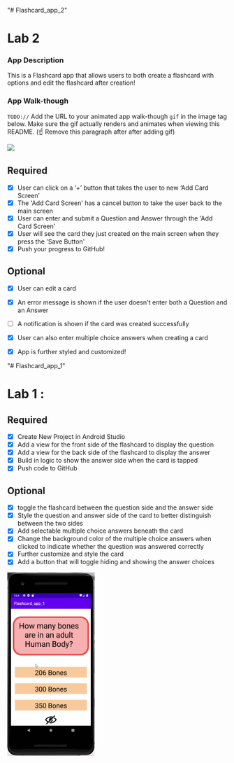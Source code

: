 "# Flashcard_app_2" 
# Lab 2

### App Description
This is a Flashcard app that allows users to both create a flashcard with options and edit the flashcard after creation!

### App Walk-though
`TODO://` Add the URL to your animated app walk-though `gif` in the image tag below. Make sure the gif actually renders and animates when viewing this README. (☝️ Remove this paragraph after after adding gif)

<img src="YOUR_GIF_URL_HERE" width=200><br>


## Required
- [x] User can click on a ‘+’ button that takes the user to new ‘Add Card Screen’
- [x] The 'Add Card Screen' has a cancel button to take the user back to the main screen
- [x] User can enter and submit a Question and Answer through the 'Add Card Screen'
- [x] User will see the card they just created on the main screen when they press the 'Save Button'
- [x] Push your progress to GitHub!

## Optional
- [x] User can edit a card
- [x] An error message is shown if the user doesn't enter both a Question and an Answer
- [ ] A notification is shown if the card was created successfully
- [x] User can also enter multiple choice answers when creating a card
- [x] App is further styled and customized!




"# Flashcard_app_1" 
# Lab 1 : 

## Required
- [x] Create New Project in Android Studio
- [x] Add a view for the front side of the flashcard to display the question
- [x] Add a view for the back side of the flashcard to display the answer
- [x] Build in logic to show the answer side when the card is tapped
- [x] Push code to GitHub

## Optional
- [x] toggle the flashcard between the question side and the answer side
- [x] Style the question and answer side of the card to better distinguish between the two sides
- [x] Add selectable multiple choice answers beneath the card
- [x] Change the background color of the multiple choice answers when clicked to indicate whether the question was answered correctly
- [x] Further customize and style the card
- [x] Add a button that will toggle hiding and showing the answer choices

<img src="https://github.com/Infinity-108/Flashcard_app_1/blob/main/lab_01_.gif" width=200><br>
